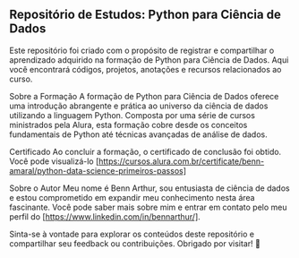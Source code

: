## Repositório de Estudos: Python para Ciência de Dados
Este repositório foi criado com o propósito de registrar e compartilhar o aprendizado adquirido na formação de Python para Ciência de Dados. Aqui você encontrará códigos, projetos, anotações e recursos relacionados ao curso.

Sobre a Formação
A formação de Python para Ciência de Dados oferece uma introdução abrangente e prática ao universo da ciência de dados utilizando a linguagem Python. Composta por uma série de cursos ministrados pela Alura, esta formação cobre desde os conceitos fundamentais de Python até técnicas avançadas de análise de dados.

Certificado
Ao concluir a formação, o certificado de conclusão foi obtido. Você pode visualizá-lo [https://cursos.alura.com.br/certificate/benn-amaral/python-data-science-primeiros-passos]

Sobre o Autor
Meu nome é Benn Arthur, sou entusiasta de ciência de dados e estou comprometido em expandir meu conhecimento nesta área fascinante. Você pode saber mais sobre mim e entrar em contato pelo meu perfil do [https://www.linkedin.com/in/bennarthur/].

Sinta-se à vontade para explorar os conteúdos deste repositório e compartilhar seu feedback ou contribuições. Obrigado por visitar! 🚀
